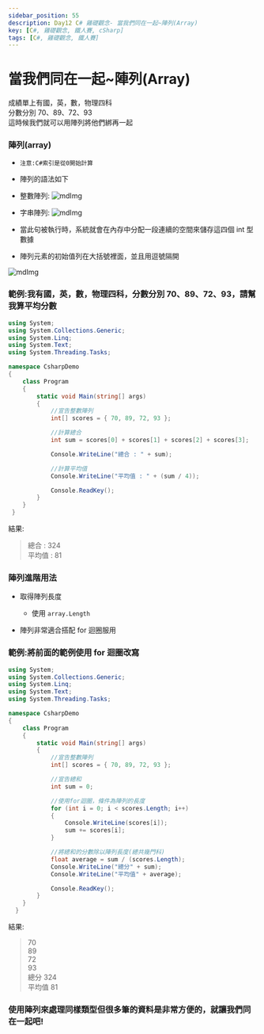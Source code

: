 ```yaml
---
sidebar_position: 55
description: Day12 C# 雞礎觀念- 當我們同在一起~陣列(Array)
key: [C#, 雞礎觀念, 鐵人賽, cSharp]
tags: [C#, 雞礎觀念, 鐵人賽]
---
```


# 當我們同在一起~陣列(Array)
成績單上有國，英，數，物理四科<br/>
分數分別 70、89、72、93<br/>
這時候我們就可以用陣列將他們綁再一起

### 陣列(array)

- `注意:C#索引是從0開始計算`
- 陣列的語法如下

- 整數陣列:
  ![mdImg](https://ithelp.ithome.com.tw/upload/images/20210911/200970019VZBEZhIvR.png)

- 字串陣列:
  ![mdImg](https://ithelp.ithome.com.tw/upload/images/20210912/20097001MJDkMN4u2w.png)

- 當此句被執行時，系統就會在內存中分配一段連續的空間來儲存這四個 int 型數據
- 陣列元素的初始值列在大括號裡面，並且用逗號隔開

![mdImg](https://ithelp.ithome.com.tw/upload/images/20210911/20097001y7N7yOQaCc.png)

### 範例:我有國，英，數，物理四科，分數分別 70、89、72、93，請幫我算平均分數

```csharp
using System;
using System.Collections.Generic;
using System.Linq;
using System.Text;
using System.Threading.Tasks;

namespace CsharpDemo
{
    class Program
    {
        static void Main(string[] args)
        {
            //宣告整數陣列
            int[] scores = { 70, 89, 72, 93 };

            //計算總合
            int sum = scores[0] + scores[1] + scores[2] + scores[3];

            Console.WriteLine("總合 : " + sum);

            //計算平均值
            Console.WriteLine("平均值 : " + (sum / 4));

            Console.ReadKey();
        }
    }
 }
```

結果:

> 總合 : 324<br/>
> 平均值 : 81

### 陣列進階用法

- 取得陣列長度

  - 使用 `array.Length`

- 陣列非常適合搭配 for 迴圈服用

### 範例:將前面的範例使用 for 迴圈改寫

```csharp
using System;
using System.Collections.Generic;
using System.Linq;
using System.Text;
using System.Threading.Tasks;

namespace CsharpDemo
{
    class Program
    {
        static void Main(string[] args)
        {
            //宣告整數陣列
            int[] scores = { 70, 89, 72, 93 };

            //宣告總和
            int sum = 0;

            //使用for迴圈，條件為陣列的長度
            for (int i = 0; i < scores.Length; i++)
            {
                Console.WriteLine(scores[i]);
                sum += scores[i];
            }

            //將總和的分數除以陣列長度(總共幾門科)
            float average = sum / (scores.Length);
            Console.WriteLine("總分" + sum);
            Console.WriteLine("平均值" + average);

            Console.ReadKey();
        }
    }
  }
```

結果:

> 70<br/>
> 89<br/>
> 72<br/>
> 93<br/>
> 總分 324<br/>
> 平均值 81

### 使用陣列來處理同樣類型但很多筆的資料是非常方便的，就讓我們同在一起吧!
